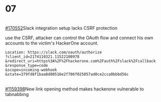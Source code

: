 # 07

[  
\#170552](https://hackerone.com/reports/170552)Slack integration setup lacks CSRF protection

use the CSRF, attacker can control the OAuth flow and connect his own accounts to the victim's HackerOne account.

```http
Location: https://slack.com/oauth/authorize
?client_id=2174110321.11522100978
&redirect_uri=https%3A%2F%2Fhackerone.com%2Fauth%2Fslack%2Fcallback
&response_type=code
&scope=incoming-webhook
&state=379fd8f1baa8d80516e2f706f025057ad0ce2cca0bbbd56c
```

[  
\#1159398](https://hackerone.com/reports/1159398)New link opening method makes hackerone vulnerable to tabnabbing



